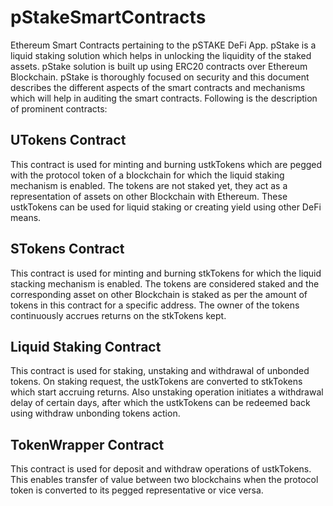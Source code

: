 # pStakeSmartContracts
Ethereum Smart Contracts pertaining to the pSTAKE DeFi App. pStake is a liquid staking solution which helps in unlocking the liquidity of the staked assets. pStake solution is built up using ERC20 contracts over Ethereum Blockchain. pStake is thoroughly focused on security and this document describes the different aspects of the smart contracts and mechanisms which will help in auditing the smart contracts. Following is the description of prominent contracts: 

## UTokens Contract
This contract is used for minting and burning ustkTokens which are pegged with the protocol token of a blockchain for which the liquid staking mechanism is enabled. The tokens are not staked yet, they act as a representation of assets on other Blockchain with Ethereum. These ustkTokens can be used for liquid staking or creating yield using other DeFi means. 

## STokens Contract
This contract is used for minting and burning stkTokens for which the liquid stacking mechanism is enabled. The tokens are considered staked and the corresponding asset on other Blockchain is staked as per the amount of tokens in this contract for a specific address. The owner of the tokens continuously accrues returns on the stkTokens kept. 

## Liquid Staking Contract
This contract is used for staking, unstaking and withdrawal of unbonded tokens. On staking request, the ustkTokens are converted to stkTokens which start accruing returns. Also unstaking operation initiates a withdrawal delay of certain days, after which the ustkTokens can be redeemed back using withdraw unbonding tokens action. 

## TokenWrapper Contract
This contract is used for deposit and withdraw operations of ustkTokens. This enables transfer of value between two blockchains when the protocol token is converted to its pegged representative or vice versa. 


